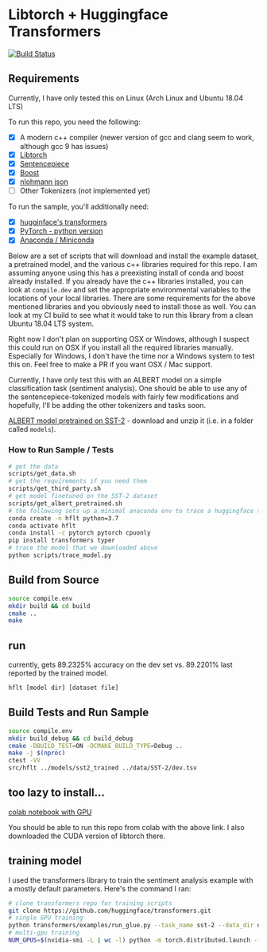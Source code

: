 # Libtorch + Huggingface Transformers

[![Build Status](https://travis-ci.org/dhpollack/huggingface_libtorch.svg?branch=master)](https://travis-ci.org/dhpollack/huggingface_libtorch)

## Requirements

Currently, I have only tested this on Linux (Arch Linux and Ubuntu 18.04 LTS)

To run this repo, you need the following:  

- [x] A modern c++ compiler (newer version of gcc and clang seem to work, although gcc 9 has issues)
- [x] [Libtorch](https://pytorch.org)  
- [x] [Sentencepiece](https://github.com/google/sentencepiece)  
- [x] [Boost](https://boost.org)  
- [x] [nlohmann json](https://github.com/nlohmann/json)  
- [ ] Other Tokenizers (not implemented yet)  

To run the sample, you'll additionally need:  

- [x] [hugginface's transformers](https://github.com/huggingface/transformers)  
- [x] [PyTorch - python version](https://pytorch.org)
- [x] [Anaconda / Miniconda](https://docs.conda.io/en/latest/miniconda.html)

Below are a set of scripts that will download and install the example dataset, a pretrained model, and the various c++ libraries required for this repo.  I am assuming anyone using this has a preexisting install of conda and boost already installed.  If you already have the c++ libraries installed, you can look at `compile.dev` and set the appropriate environmental variables to the locations of your local libraries.  There are some requirements for the above mentioned libraries and you obviously need to install those as well.  You can look at my CI build to see what it would take to run this library from a clean Ubuntu 18.04 LTS system.  

Right now I don't plan on supporting OSX or Windows, although I suspect this could run on OSX if you install all the required libraries manually.  Especially for Windows, I don't have the time nor a Windows system to test this on.  Feel free to make a PR if you want OSX / Mac support.  

Currently, I have only test this with an ALBERT model on a simple classification task (sentiment analysis).  One should be able to use any of the sentencepiece-tokenized models with fairly few modifications and hopefully, I'll be adding the other tokenizers and tasks soon.  

[ALBERT model pretrained on SST-2](https://drive.google.com/open?id=1i0rr-ogZ2MDYPpUMBsg-2PV7zVddivJ0) - download and unzip it (i.e. in a folder called `models`).  

### How to Run Sample / Tests

```sh
# get the data
scripts/get_data.sh
# get the requirements if you need them
scripts/get_third_party.sh
# get model finetuned on the SST-2 dataset
scripts/get_albert_pretrained.sh
# the following sets up a minimal anaconda env to trace a huggingface transformers model
conda create -n hflt python=3.7
conda activate hflt
conda install -c pytorch pytorch cpuonly
pip install transformers typer
# trace the model that we downloaded above
python scripts/trace_model.py
```

## Build from Source

```sh
source compile.env
mkdir build && cd build
cmake ..
make
```

## run
currently, gets 89.2325% accuracy on the dev set vs. 89.2201% last reported by the trained model.

```sh
hflt [model dir] [dataset file]
```

## Build Tests and Run Sample

```sh
source compile.env
mkdir build_debug && cd build_debug
cmake -DBUILD_TEST=ON -DCMAKE_BUILD_TYPE=Debug ..
make -j $(nproc)
ctest -VV
src/hflt ../models/sst2_trained ../data/SST-2/dev.tsv
```

## too lazy to install...

[colab notebook with GPU](https://colab.research.google.com/drive/1TFZbXhiGBtcWVH3ir9Hb1gLGcJyxzTNS)

You should be able to run this repo from colab with the above link.  I also downloaded the CUDA version of libtorch there.

## training model

I used the transformers library to train the sentiment analysis example with a mostly default parameters.  Here's the command I ran:

```sh
# clone transformers repo for training scripts
git clone https://github.com/huggingface/transformers.git
# single GPU training
python transformers/examples/run_glue.py --task_name sst-2 --data_dir data/SST-2 --model_type albert --model_name_or_path albert-base-v1 --save_steps 5000 --output_dir output --do_train --do_eval --evaluate_during_training --per_gpu_train_batch_size 32 --overwrite_output_dir
# multi-gpu training
NUM_GPUS=$(nvidia-smi -L | wc -l) python -m torch.distributed.launch --nproc_per_node ${NUM_GPUS} transformers/examples/run_glue.py --task_name sst-2 --data_dir data/SST-2 --model_type albert --model_name_or_path albert-base-v1 --save_steps 5000 --output_dir output --do_train --do_eval --evaluate_during_training --per_gpu_train_batch_size 32 --overwrite_output_dir
```

